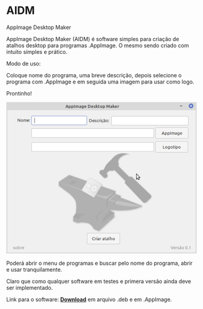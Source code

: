 # AIDM
AppImage Desktop Maker

AppImage Desktop Maker (AIDM) é software simples para criação de atalhos desktop para programas .AppImage.
O mesmo sendo criado com intuito simples e prático.

Modo de uso:

Coloque nome do programa, uma breve descrição, depois selecione o programa com .AppImage e em seguida uma imagem para usar como logo.

Prontinho!

![](https://github.com/Alexsussa/AIDM/blob/master/screentshot%20AIDM.png?raw=true)

Poderá abrir o menu de programas e buscar pelo nome do programa, abrir e usar tranquilamente.

Claro que como qualquer software em testes e primera versão ainda deve ser implementado.

Link para o software: [**Download**](https://github.com/Alexsussa/AIDM/releases) em arquivo .deb e em .AppImage.
